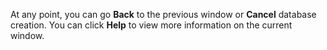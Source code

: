 At any point, you can go **Back** to the previous window or **Cancel** database creation. You can click **Help** to view more information on the current window.